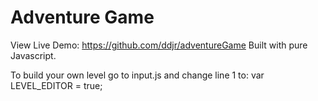 # Adventure Game

View Live Demo: https://github.com/ddjr/adventureGame
Built with pure Javascript.

To build your own level go to input.js and change line 1 to:   var LEVEL_EDITOR = true;
